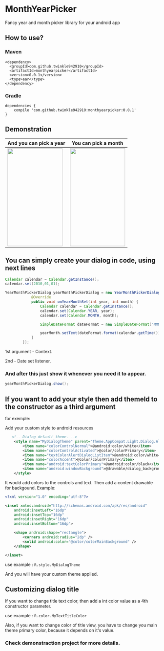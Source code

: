 # MonthYearPicker
Fancy year and month picker library for your android app

## How to use?
### Maven

```Maven
<dependency>
  <groupId>com.github.twinkle942910</groupId>
  <artifactId>monthyearpicker</artifactId>
  <version>0.0.1</version>
  <type>aar</type>
</dependency>
```

### Gradle

```Gradle
dependencies {
    compile 'com.github.twinkle942910:monthyearpicker:0.0.1'
}
```

## Demonstration

| And you can pick a year  | You can pick a month |
| ------------------------ | -------------------- |
| <img src="https://preview.ibb.co/mxCCOQ/933df630_0f78_486a_bed0_ae19d318c2d0.jpg" width="180" height="320">  | <img src="https://preview.ibb.co/enesOQ/6d12ae79_7fd6_46de_8075_1771df030571.jpg" width="180" height="320">  |

## You can simply create your dialog in code, using next lines

```Java
Calendar calendar = Calendar.getInstance();
calendar.set(2010,01,01);

YearMonthPickerDialog yearMonthPickerDialog = new YearMonthPickerDialog(this, calendar, new YearMonthPickerDialog.OnDateSetListener() {
            @Override
            public void onYearMonthSet(int year, int month) {
                Calendar calendar = Calendar.getInstance();
                calendar.set(Calendar.YEAR, year);
                calendar.set(Calendar.MONTH, month);

                SimpleDateFormat dateFormat = new SimpleDateFormat("MMMM yyyy");

                yearMonth.setText(dateFormat.format(calendar.getTime()));
            }
        });
```
1st argument - Context.

2nd - Date set listener.

### And after this just show it whenever you need it to appear.

```Java
yearMonthPickerDialog.show();
  ```
## If you want to add your style then add themeId to the constructor as a third argument
for exemple:

Add your custom style to android resources

```XML
   <!-- Dialog default theme. -->
    <style name="MyDialogTheme" parent="Theme.AppCompat.Light.Dialog.Alert">
        <item name="colorControlNormal">@android:color/white</item>
        <item name="colorControlActivated">@color/colorPrimary</item>
        <item name="textColorAlertDialogListItem">@android:color/white</item>
        <item name="colorAccent">@color/colorPrimary</item>
        <item name="android:textColorPrimary">@android:color/black</item>
        <item name="android:windowBackground">@drawable/dialog_background</item>
    </style>
```

It would add colors to the controls and text.
Then add a content drawable for backgound. Example:

```XML
<?xml version="1.0" encoding="utf-8"?>

<inset xmlns:android="http://schemas.android.com/apk/res/android"
    android:insetLeft="16dp"
    android:insetTop="16dp"
    android:insetRight="16dp"
    android:insetBottom="16dp">

    <shape android:shape="rectangle">
        <corners android:radius="2dp" />
        <solid android:color="@color/colorMainBackground" />
    </shape>

</inset>
```

use example : ``` R.style.MyDialogTheme ```

And you will have your custom theme applied.

## Customizing dialog title

If you want to change title text color, then add a int color value as a 4th constructor parameter.

use example : ``` R.color.MyTextTitleColor ```

Also, if you want to change color of title view, you have to change you main theme primary color, because it depends on it's value.

### Check demonstraction project for more details.
